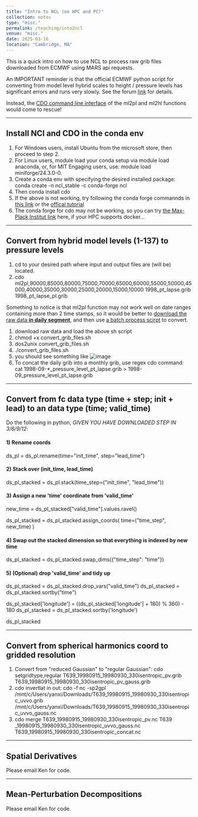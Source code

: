 ```yaml
---
title: "Intro to NCL (on HPC and PC)"
collection: notes
type: "misc."
permalink: /teaching/into2ncl
venue: "misc."
date: 2025-03-16
location: "Cambridge, MA"
---
```


This is a quick intro on how to use NCL to process raw grib files downloaded from ECMWF using MARS api requests.

An IMPORTANT reminder is that the official ECMWF python script for converting from model level hybrid scales to height / pressure levels 
has significant errors and runs very slowly. See the forum [link](https://forum.ecmwf.int/t/bugs-in-era5-complete-reanalysis-cds-conversion-python-scripts/10696) for details.

Instead, the [CDO command line interface](http://www.idris.fr/media/ada/cdo.pdf) of the ml2pl and ml2hl functions would come to rescue!

---

## Install NCl and CDO in the conda env
1. For Windows users, install Ubuntu from the microsoft store, then proceed to step 2.
2. For Linux users, module load your conda setup via module load anaconda, or, for MIT Engaging users, use: module load miniforge/24.3.0-0.
3. Create a conda env with specifying the desired installed package: conda create -n ncl_stable -c conda-forge ncl
4. Then conda install cdo
5. If the above is not working, try following the conda forge commannds in [this link](https://bairdlangenbrunner.github.io/python-for-climate-scientists/conda/setting-up-conda-environments.html) or the [offical tutorial](https://www.ncl.ucar.edu/Download/conda.shtml)
6. The conda forge for cdo may not be working, so you can try [the Max-Plack Institut link](https://code.mpimet.mpg.de/projects/cdo/wiki/Anaconda) here, if your HPC supports docker...

---

## Convert from hybrid model levels (1-137) to pressure levels
1. cd to your desired path where input and output files are (will be) located.
2. cdo ml2pl,90000,85000,80000,75000,70000,65000,60000,55000,50000,45000,40000,35000,30000,25000,20000,15000,10000 1998_pt_lapse.grib 1998_pt_lapse_pl.grib

Something to notice is that ml2pl function may not work well on date ranges containing more than 2 time stamps, so it would be better to [download the raw data **in daily segment**](https://colab.research.google.com/drive/1ugiWBGnX5VypfHle1PuOJgWs9PHV2Ood?usp=sharing), and then use [a batch process scirpt](https://colab.research.google.com/drive/12CvdhawhnsKMBHQBNRZ-x2tjl0N5vALI?usp=sharing) to convert.
1. download raw data and load the above sh script
2. chmod +x convert_grib_files.sh
3. dos2unix convert_grib_files.sh
4. ./convert_grib_files.sh
5. you should see something like ![image](https://github.com/user-attachments/assets/03eef26e-add5-4ae1-874b-7d37fe0cd45e)
6. To concat the daily grib into a monthly grib, use regex cdo command: cat 1998-09-*_pressure_level_pt_lapse.grib > 1998-09_pressure_level_pt_lapse.grib

---

## Convert from fc data type (time + step; init + lead) to an data type (time; valid_time)
Do the following in python, *GIVEN YOU HAVE DOWNLOADED STEP IN 3/6/9/12*:
#### 1) Rename coords
ds_pl = ds_pl.rename(time="init_time", step="lead_time")

#### 2) Stack over (init_time, lead_time)
ds_pl_stacked = ds_pl.stack(time_step=("init_time", "lead_time"))

#### 3) Assign a new 'time' coordinate from 'valid_time'
new_time = ds_pl_stacked["valid_time"].values.ravel()

ds_pl_stacked = ds_pl_stacked.assign_coords(
    time=("time_step", new_time)
)

#### 4) Swap out the stacked dimension so that everything is indexed by new time
ds_pl_stacked = ds_pl_stacked.swap_dims({"time_step": "time"})

#### 5) (Optional) drop 'valid_time' and tidy up
ds_pl_stacked = ds_pl_stacked.drop_vars("valid_time")
ds_pl_stacked = ds_pl_stacked.sortby("time")

ds_pl_stacked['longitude'] = ((ds_pl_stacked['longitude'] + 180) % 360) - 180
ds_pl_stacked = ds_pl_stacked.sortby('longitude') 

ds_pl_stacked

---

## Convert from spherical harmonics coord to gridded resolution
1. Convert from "reduced Gaussian" to "regular Gaussian": 
cdo setgridtype,regular T639_19980915_19980930_330isentropic_pv.grib T639_19980915_19980930_330isentropic_pv_gauss.grib
2. cdo invertlat in out: cdo -f nc -sp2gpl /mnt/c/Users/yanxi/Downloads/T639_19980915_19980930_330isentropic_uvvo.grib /mnt/c/Users/yanxi/Downloads/T639_19980915_19980930_330isentropic_uvvo_gauss.nc
3. cdo merge T639_19980915_19980930_330isentropic_pv.nc T639
_19980915_19980930_330isentropic_uvvo_gauss.nc T639_19980915_19980930_330isentropic_concat.nc

---

## Spatial Derivatives
Please email Ken for code.

---

## Mean-Perturbation Decompositions
Please email Ken for code.



